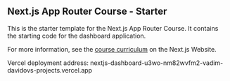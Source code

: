 ## Next.js App Router Course - Starter

This is the starter template for the Next.js App Router Course. It contains the starting code for the dashboard application.

For more information, see the [course curriculum](https://nextjs.org/learn) on the Next.js Website.

Vercel deployment address: nextjs-dashboard-u3wo-nm82wvfm2-vadim-davidovs-projects.vercel.app
